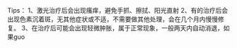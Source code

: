
Tips：
1、激光治疗后会出现瘙痒，避免手抓、擦拭、阳光直射
2、有的治疗后会出现色素沉着斑，无其他症状或不适，不需要做其他处理，会在几个月内慢慢修复。
3、在治疗后可能会出现轻微肿胀，属于正常现象，一般两天内自动消退，如果guo